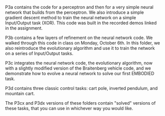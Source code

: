 P3a contains the code for a perceptron and then for a very simple neural network that builds from the perceptron. We also introduce a simple gradient descent method to train the neural network on a simple Input/Output task (XOR). This code was built in the recorded demos linked in the assignment.

P3b contains a few layers of refinement on the neural network code. We walked through this code in class on Monday, October 6th. In this folder, we also reintroduce the evolutionary algorithm and use it to train the network on a series of Input/Output tasks.

P3c integrates the neural network code, the evolutionary algorithm, now with a slightly modified version of the Braitenberg vehicle code, and we demonstrate how to evolve a neural network to solve our first EMBODIED task. 

P3d contains three classic control tasks: cart pole, inverted pendulum, and mountain cart. 

The P3cx and P3dx versions of these folders contain "solved" versions of these tasks, that you can use in whichever way you would like.
